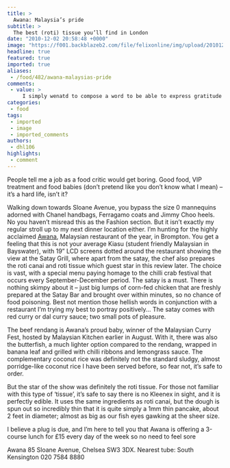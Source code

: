 ```yaml
---
title: >
  Awana: Malaysia’s pride
subtitle: >
  The best (roti) tissue you’ll find in London
date: "2010-12-02 20:58:48 +0000"
image: "https://f001.backblazeb2.com/file/felixonline/img/upload/201012022056-nm1010-awanaawa.jpg"
headline: true
featured: true
imported: true
aliases:
 - /food/482/awana-malaysias-pride
comments:
 - value: >
     I simply wenatd to compose a word to be able to express gratitude to you for those nice tips and hints you are giving out at this website. My time intensive internet lookup has at the end of the day been compensated with extremely good suggestions to share with my partners. I would tell you that most of us website visitors actually are undoubtedly blessed to exist in a fabulous community with so many wonderful individuals with beneficial concepts. I feel rather lucky to have encountered your webpage and look forward to really more fabulous minutes reading here. Thanks once again for everything.,有空常来踩踩哦 @nora: Thank you, for the encouragement and the <a href="http://kfqtrhm.com">freihdsnip</a>. :-) @Kenny, lisa, Claudia, doggybloggy, girlichef, Pavithra, Rebecca, TasteHongKong, Parita, The Little Teochew, 5 Star Foodie: you guys are so kind!!!!@Cookin' Canuck: yes, I think the satay could go with almost all the ingredients. :-) @Katy: oh really? So does that mean that you can't eat seafood at al
categories:
 - food
tags:
 - imported
 - image
 - imported_comments
authors:
 - dhl106
highlights:
 - comment
---
```


People tell me a job as a food critic would get boring. Good food, VIP treatment and food babies (don’t pretend like you don’t know what I mean) – it’s a hard life, isn’t it?

Walking down towards Sloane Avenue, you bypass the size 0 mannequins adorned with Chanel handbags, Ferragamo coats and Jimmy Choo heels. No you haven’t misread this as the Fashion section. But it isn’t exactly my regular stroll up to my next dinner location either. I’m hunting for the highly acclaimed [Awana](http://www.awana.co.uk/), Malaysian restaurant of the year, in Brompton. You get a feeling that this is not your average Kiasu (student friendly Malaysian in Bayswater), with 19” LCD screens dotted around the restaurant showing the view at the Satay Grill, where apart from the satay, the chef also prepares the roti canai and roti tissue which guest star in this review later. The choice is vast, with a special menu paying homage to the chilli crab festival that occurs every September-December period. The satay is a must. There is nothing skimpy about it – just big lumps of corn-fed chicken that are freshly prepared at the Satay Bar and brought over within minutes, so no chance of food poisoning. Best not mention those hellish words in conjunction with a restaurant I’m trying my best to portray positively... The satay comes with red curry or dal curry sauce; two small pots of pleasure.

The beef rendang is Awana’s proud baby, winner of the Malaysian Curry Fest, hosted by Malaysian Kitchen earlier in August. With it, there was also the butterfish, a much lighter option compared to the rendang, wrapped in banana leaf and grilled with chilli ribbons and lemongrass sauce. The complementary coconut rice was definitely not the standard sludgy, almost porridge-like coconut rice I have been served before, so fear not, it’s safe to order.

But the star of the show was definitely the roti tissue. For those not familiar with this type of ‘tissue’, it’s safe to say there is no Kleenex in sight, and it is perfectly edible. It uses the same ingredients as roti canai, but the dough is spun out so incredibly thin that it is quite simply a 1mm thin pancake, about 2 feet in diameter; almost as big as our fish eyes gawking at the sheer size.

I believe a plug is due, and I’m here to tell you that Awana is offering a 3-course lunch for £15 every day of the week so no need to feel sore

Awana 85 Sloane Avenue, Chelsea SW3 3DX. Nearest tube: South Kensington 020 7584 8880
